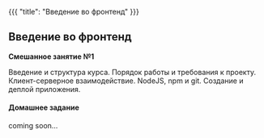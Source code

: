 {{{
	"title": "Введение во фронтенд"
}}}

## Введение во фронтенд
__Смешанное занятие №1__

Введение и структура курса. Порядок работы и требования к проекту. Клиент-серверное взаимодействие. NodeJS, npm и git. Создание и деплой приложения.

#### Домашнее задание

coming soon...
